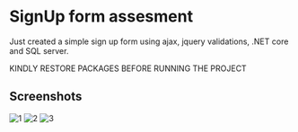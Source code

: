 
# SignUp form assesment

Just created a simple sign up form using ajax, jquery validations, .NET core and SQL server.

KINDLY RESTORE PACKAGES BEFORE RUNNING THE PROJECT
## Screenshots

![1](https://user-images.githubusercontent.com/43087925/209500030-d195260e-87ab-4017-a143-1bc641e50a57.png)
![2](https://user-images.githubusercontent.com/43087925/209500124-e82f913e-8b24-4ed7-a0d4-a644f8ebe05e.png)
![3](https://user-images.githubusercontent.com/43087925/209500186-07ef44b4-8f95-457d-a5b0-df00e6b89fa6.png)
